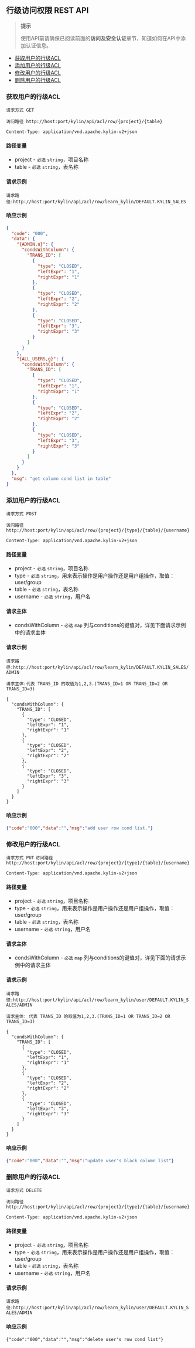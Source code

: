## 行级访问权限 REST API

> **提示**
>
> 使用API前请确保已阅读前面的**访问及安全认证**章节，知道如何在API中添加认证信息。
>


* [获取用户的行级ACL](#获取用户的行级ACL)
* [添加用户的行级ACL](#添加用户的行级ACL)
* [修改用户的行级ACL](#修改用户的行级ACL)
* [删除用户的行级ACL](#删除用户的行级ACL)

### 获取用户的行级ACL
`请求方式 GET`

`访问路径 http://host:port/kylin/api/acl/row/{project}/{table}`

`Content-Type: application/vnd.apache.kylin-v2+json`

#### 路径变量
* project - `必选` `string`，项目名称
* table - `必选` `string`，表名称

#### 请求示例
`请求路径:http://host:port/kylin/api/acl/row/learn_kylin/DEFAULT.KYLIN_SALES`

#### 响应示例
```json
{
  "code": "000",
  "data": {
    "{ADMIN,u}": {
      "condsWithColumn": {
        "TRANS_ID": [
          {
            "type": "CLOSED",
            "leftExpr": "1",
            "rightExpr": "1"
          },
          {
            "type": "CLOSED",
            "leftExpr": "2",
            "rightExpr": "2"
          },
          {
            "type": "CLOSED",
            "leftExpr": "3",
            "rightExpr": "3"
          }
        ]
      }
    },
    "{ALL_USERS,g}": {
      "condsWithColumn": {
        "TRANS_ID": [
          {
            "type": "CLOSED",
            "leftExpr": "1",
            "rightExpr": "1"
          },
          {
            "type": "CLOSED",
            "leftExpr": "2",
            "rightExpr": "2"
          },
          {
            "type": "CLOSED",
            "leftExpr": "3",
            "rightExpr": "3"
          }
        ]
      }
    }
  },
  "msg": "get column cond list in table"
}
```

### 添加用户的行级ACL
`请求方式 POST`

`访问路径 http://host:port/kylin/api/acl/row/{project}/{type}/{table}/{username}`

`Content-Type: application/vnd.apache.kylin-v2+json`

#### 路径变量
* project - `必选` `string`，项目名称
* type - `必选` `string`，用来表示操作是用户操作还是用户组操作，取值：user/group
* table - `必选` `string`，表名称
* username - `必选` `string`，用户名

#### 请求主体
* condsWithColumn - `必选` `map` 列与conditions的键值对，详见下面请求示例中的请求主体

#### 请求示例
`请求路径:http://host:port/kylin/api/acl/row/learn_kylin/DEFAULT.KYLIN_SALES/ADMIN`

```
请求主体:代表 TRANS_ID 的取值为1,2,3.(TRANS_ID=1 OR TRANS_ID=2 OR TRANS_ID=3)

{
  "condsWithColumn": {
    "TRANS_ID": [
      {
        "type": "CLOSED",
        "leftExpr": "1",
        "rightExpr": "1"
      },
      {
        "type": "CLOSED",
        "leftExpr": "2",
        "rightExpr": "2"
      },
      {
        "type": "CLOSED",
        "leftExpr": "3",
        "rightExpr": "3"
      }
    ]
  }
}
```

#### 响应示例
```json
{"code":"000","data":"","msg":"add user row cond list."}
```

### 修改用户的行级ACL
`请求方式 PUT`
`访问路径 http://host:port/kylin/api/acl/row/{project}/{type}/{table}/{username}`

`Content-Type: application/vnd.apache.kylin-v2+json`

#### 路径变量
* project - `必选` `string`，项目名称
* type - `必选` `string`，用来表示操作是用户操作还是用户组操作，取值：user/group
* table - `必选` `string`，表名称
* username - `必选` `string`，用户名

#### 请求主体
* condsWithColumn - `必选` `map` 列与conditions的键值对，详见下面的请求示例中的请求主体

#### 请求示例
`请求路径:http://host:port/kylin/api/acl/row/learn_kylin/user/DEFAULT.KYLIN_SALES/ADMIN`

```
请求主体: 代表 TRANS_ID 的取值为1,2,3.(TRANS_ID=1 OR TRANS_ID=2 OR TRANS_ID=3)

{
  "condsWithColumn": {
    "TRANS_ID": [
      {
        "type": "CLOSED",
        "leftExpr": "1",
        "rightExpr": "1"
      },
      {
        "type": "CLOSED",
        "leftExpr": "2",
        "rightExpr": "2"
      },
      {
        "type": "CLOSED",
        "leftExpr": "3",
        "rightExpr": "3"
      }
    ]
  }
}
```

#### 响应示例
```json
{"code":"000","data":"","msg":"update user's black column list"}
```

### 删除用户的行级ACL
`请求方式 DELETE`

`访问路径 http://host:port/kylin/api/acl/row/{project}/{type}/{table}/{username}`

`Content-Type: application/vnd.apache.kylin-v2+json`

#### 路径变量
* project - `必选` `string`，项目名称
* type - `必选` `string`，用来表示操作是用户操作还是用户组操作，取值：user/group
* table - `必选` `string`，表名称
* username - `必选` `string`，用户名

#### 请求示例
`请求路径:http://host:port/kylin/api/acl/row/learn_kylin/user/DEFAULT.KYLIN_SALES/ADMIN`

#### 响应示例
```
{"code":"000","data":"","msg":"delete user's row cond list"}
```
